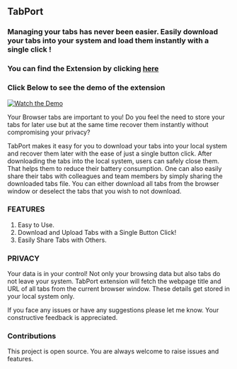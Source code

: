 ## TabPort

### Managing your tabs has never been easier. Easily download your tabs into your system and load them instantly with a single click !

### You can find the Extension by clicking [here](https://chrome.google.com/webstore/detail/tabport/dhkmlpcfghaaiiomhfdndoeghjmimafn)

### Click Below to see the demo of the extension

[![Watch the Demo](https://raw.githubusercontent.com/Jitensid/TabPort/main/TabPort%20Extension%20Icon%20500.png?token=GHSAT0AAAAAABQSFB2FWGVKQHJ6SJ6W3O6WYSJYEJA)](https://user-images.githubusercontent.com/46622106/161833069-ffbc8598-c102-46d0-b6af-3e4108d45d4c.mp4)

Your Browser tabs are important to you! Do you feel the need to store your tabs for later use but at the same time recover them instantly without compromising your privacy?

TabPort makes it easy for you to download your tabs into your local system and recover them later with the ease of just a single button click. After downloading the tabs into the local system, users can safely close them. That helps them to reduce their battery consumption. One can also easily share their tabs with colleagues and team members by simply sharing the downloaded tabs file. You can either download all tabs from the browser window or deselect the tabs that you wish to not download.

### FEATURES

1. Easy to Use.
2. Download and Upload Tabs with a Single Button Click!
3. Easily Share Tabs with Others.

### PRIVACY

Your data is in your control! Not only your browsing data but also tabs do not leave your system. TabPort extension will fetch the webpage title and URL of all tabs from the current browser window. These details get stored in your local system only.

If you face any issues or have any suggestions please let me know. Your constructive feedback is appreciated.


### Contributions

This project is open source. You are always welcome to raise issues and features. 
